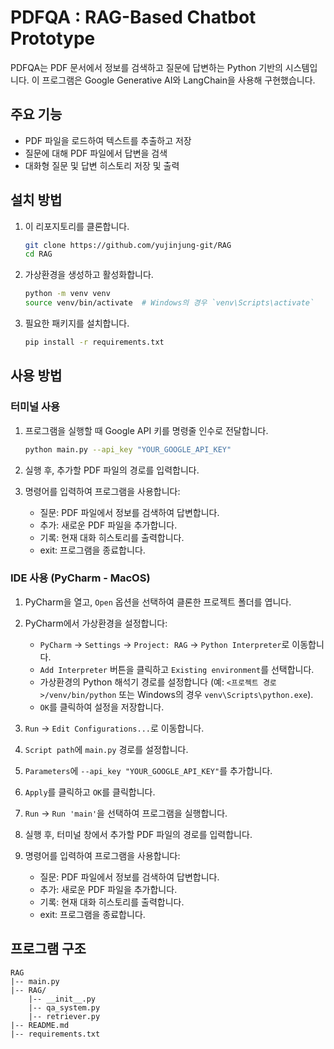 # PDFQA : RAG-Based Chatbot Prototype

PDFQA는 PDF 문서에서 정보를 검색하고 질문에 답변하는 Python 기반의 시스템입니다. 이 프로그램은 Google Generative AI와 LangChain을 사용해 구현했습니다.

## 주요 기능

- PDF 파일을 로드하여 텍스트를 추출하고 저장
- 질문에 대해 PDF 파일에서 답변을 검색
- 대화형 질문 및 답변 히스토리 저장 및 출력

## 설치 방법

1. 이 리포지토리를 클론합니다.

    ```bash
    git clone https://github.com/yujinjung-git/RAG
    cd RAG
    ```

2. 가상환경을 생성하고 활성화합니다.

    ```bash
    python -m venv venv
    source venv/bin/activate  # Windows의 경우 `venv\Scripts\activate`
    ```

3. 필요한 패키지를 설치합니다.

    ```bash
    pip install -r requirements.txt
    ```

## 사용 방법

### 터미널 사용

1. 프로그램을 실행할 때 Google API 키를 명령줄 인수로 전달합니다.

    ```bash
    python main.py --api_key "YOUR_GOOGLE_API_KEY"
    ```

2. 실행 후, 추가할 PDF 파일의 경로를 입력합니다.

3. 명령어를 입력하여 프로그램을 사용합니다:
    - 질문: PDF 파일에서 정보를 검색하여 답변합니다.
    - 추가: 새로운 PDF 파일을 추가합니다.
    - 기록: 현재 대화 히스토리를 출력합니다.
    - exit: 프로그램을 종료합니다.

### IDE 사용 (PyCharm - MacOS)

1. PyCharm을 열고, `Open` 옵션을 선택하여 클론한 프로젝트 폴더를 엽니다.

2. PyCharm에서 가상환경을 설정합니다:
    - `PyCharm` -> `Settings` -> `Project: RAG` -> `Python Interpreter`로 이동합니다.
    - `Add Interpreter` 버튼을 클릭하고 `Existing environment`를 선택합니다.
    - 가상환경의 Python 해석기 경로를 설정합니다 (예: `<프로젝트 경로>/venv/bin/python` 또는 Windows의 경우 `venv\Scripts\python.exe`).
    - `OK`를 클릭하여 설정을 저장합니다.

3. `Run` -> `Edit Configurations...`로 이동합니다.
4. `Script path`에 `main.py` 경로를 설정합니다.
5. `Parameters`에 `--api_key "YOUR_GOOGLE_API_KEY"`를 추가합니다.
6. `Apply`를 클릭하고 `OK`를 클릭합니다.
7. `Run` -> `Run 'main'`을 선택하여 프로그램을 실행합니다.
8. 실행 후, 터미널 창에서 추가할 PDF 파일의 경로를 입력합니다.
9. 명령어를 입력하여 프로그램을 사용합니다:
    - 질문: PDF 파일에서 정보를 검색하여 답변합니다.
    - 추가: 새로운 PDF 파일을 추가합니다.
    - 기록: 현재 대화 히스토리를 출력합니다.
    - exit: 프로그램을 종료합니다.


## 프로그램 구조

```plaintext
RAG
|-- main.py
|-- RAG/
    |-- __init__.py
    |-- qa_system.py
    |-- retriever.py
|-- README.md
|-- requirements.txt